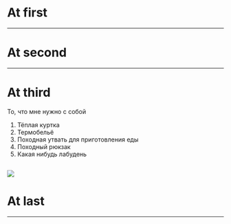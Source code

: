 # At first
---


# At second
---


# At third
То, что мне нужно с собой
1. Тёплая куртка
2. Термобельё
3. Походная утвать для приготовления еды
4. Походный рюкзак
5. Какая нибудь лабудень

![](travel.jpg)
---
# At last
---
